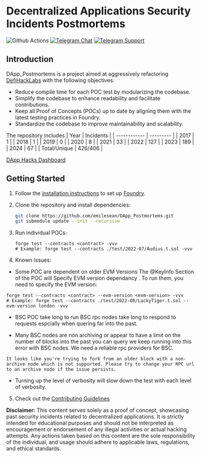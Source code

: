 # Decentralized Applications Security Incidents Postmortems

![Github Actions][workflow] [![Telegram Chat][tg-badge]][tg-url] [![Telegram Support][tg-support-badge]][tg-support-url]

[workflow]: https://img.shields.io/github/actions/workflow/status/emilesean/DApp_Postmortems/actions.yml
[tg-badge]: https://img.shields.io/endpoint?color=neon&logo=telegram&label=chat&style=flat-square&url=https%3A%2F%2Ftg.sumanjay.workers.dev%2FDApp_Postmortems
[tg-url]: https://t.me/DApp_Postmortems
[tg-support-badge]: https://img.shields.io/endpoint?color=neon&logo=telegram&label=support&style=flat-square&url=https%3A%2F%2Ftg.sumanjay.workers.dev%2FDApp_Postmortems
[tg-support-url]: https://t.me/DApp_Postmortems

## Introduction

DApp_Postmortems is a project aimed at aggressively refactoring [DefiHackLabs](https://github.com/SunWeb3Sec/DeFiHackLabs) with the following objectives:

- Reduce compile time for each POC test by modularizing the codebase.
- Simplify the codebase to enhance readability and facilitate contributions.
- Keep all Proof of Concepts (POCs) up to date by aligning them with the latest testing practices in Foundry.
- Standardize the codebase to improve maintainability and scalability.

The repository includes 
| Year         | Incidents |
| ------------ | --------- |
| 2017         | 1         |
| 2018         | 1         |
| 2019         | 0         |
| 2020         | 8         |
| 2021         | 33        |
| 2022         | 127       |
| 2023         | 189       |
| 2024         | 67        |
| Total/Unique | 426/406   |

[DApp Hacks Dashboard](https://scrawny-sumac-c62.notion.site/52b64769ce474d658e0109b7cad521cc?v=d33d0369be064263b2d44caff9b256a6)

## Getting Started

1. Follow the [installation instructions](https://book.getfoundry.sh/getting-started/installation.html) to set up [Foundry](https://github.com/foundry-rs/foundry).

2. Clone the repository and install dependencies:

   ```bash
   git clone https://github.com/emilesean/DApp_Postmortems.git
   git submodule update --init --recursive
   ```

3. Run individual POCs:

   ```
   forge test --contracts <contract> -vvv
   # Example: forge test --contracts ./test/2022-07/Audius.t.sol -vvv
   ```

4.  Known Issues:


  -  Some POC are dependent on older EVM Versions The @KeyInfo Section of the POC will Specify EVM version dependancy . To run them, you need to specify the EVM version:

   ```
   forge test --contracts <contract> --evm-version <evm-version> -vvv
   # Example: forge test --contracts ./test/2022-08/LuckyTiger.t.sol --evm-version london -vvv
   ```
 - BSC POC take long to run BSC rpc nodes take long to respond to requests espcially when quering far into the past.

  - Many BSC nodes are non archiving or appear to have a limit on the number of blocks into the past you can query we keep running into this error with BSC nodes. We need a reliable rpc providers for BSC.
 ``` 
 It looks like you're trying to fork from an older block with a non-archive node which is not supported. Please try to change your RPC url to an archive node if the issue persists.  
 ```
 - Turning up the level of verbosity will slow down the test with each level of verbosity.

5. Check out the [Contributing Guidelines](https://github.com/emilesean/DApp_Postmortems/blob/main/CONTRIBUTING.md)


**Disclaimer:** This content serves solely as a proof of concept, showcasing past security incidents related to decentralized applications. It is strictly intended for educational purposes and should not be interpreted as encouragement or endorsement of any illegal activities or actual hacking attempts. Any actions taken based on this content are the sole responsibility of the individual, and usage should adhere to applicable laws, regulations, and ethical standards.